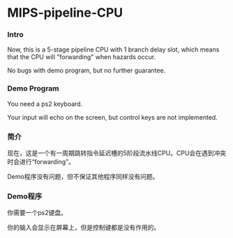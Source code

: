 # MIPS-pipeline-CPU

### Intro

Now, this is a 5-stage pipeline CPU with 1 branch delay slot, which means that the CPU will "forwarding" when hazards occur.

No bugs with demo program, but no further guarantee.

### Demo Program

You need a ps2 keyboard.

Your input will echo on the screen, but control keys are not implemented.



### 简介

现在，这是一个有一周期跳转指令延迟槽的5阶段流水线CPU。CPU会在遇到冲突时会进行“forwarding”。

Demo程序没有问题，但不保证其他程序同样没有问题。

### Demo程序

你需要一个ps2键盘。

你的输入会显示在屏幕上，但是控制键都是没有作用的。
